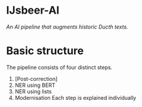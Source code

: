 IJsbeer-AI
==========

*An AI pipeline that augments historic Ducth texts.*

# Basic structure
The pipeline consists of four distinct steps.
1. [Post-correction]
1. NER using BERT
1. NER using lists
1. Modernisation
Each step is explained individually 

